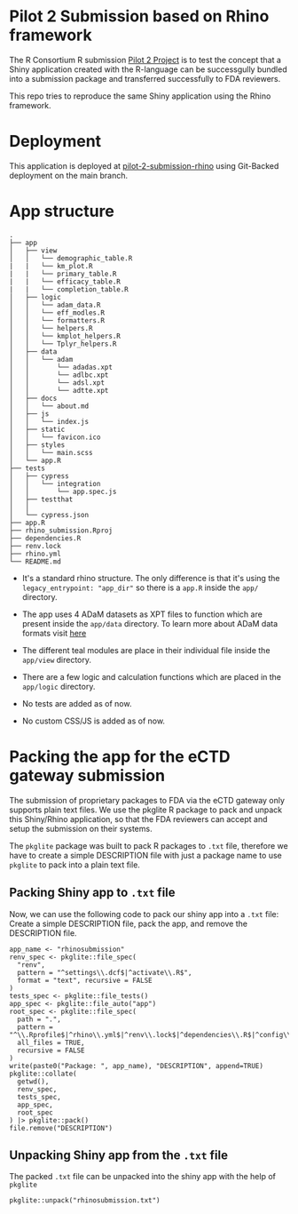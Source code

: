 # Pilot 2 Submission based on Rhino framework

The R Consortium R submission [Pilot 2 Project](https://github.com/RConsortium/submissions-pilot2) is to test the concept that a Shiny application created with the R-language can be successgully bundled into a submission package and transferred successfully to FDA reviewers.

This repo tries to reproduce the same Shiny application using the Rhino framework.

# Deployment

This application is deployed at [pilot-2-submission-rhino](https://connect.appsilon.com/rhino-fda-pilot/) using Git-Backed deployment on the main branch.

# App structure

```
.
├── app
│   ├── view
│   │   └── demographic_table.R
|   |   └── km_plot.R
|   |   └── primary_table.R
|   |   └── efficacy_table.R
|   |   └── completion_table.R
│   ├── logic
│   │   └── adam_data.R
│   │   └── eff_modles.R
│   │   └── formatters.R
│   │   └── helpers.R
│   │   └── kmplot_helpers.R
│   │   └── Tplyr_helpers.R
│   ├── data
│   │   └── adam
│   │       └── adadas.xpt
│   │       └── adlbc.xpt
│   │       └── adsl.xpt
│   │       └── adtte.xpt
│   ├── docs
│   │   └── about.md
│   ├── js
│   │   └── index.js
│   ├── static
│   │   └── favicon.ico
│   ├── styles
│   │   └── main.scss
│   └── app.R
├── tests
│   ├── cypress
│   │   └── integration
│   │       └── app.spec.js
│   ├── testthat
│   │
│   └── cypress.json
├── app.R
├── rhino_submission.Rproj
├── dependencies.R
├── renv.lock
├── rhino.yml
└── README.md
```

- It's a standard rhino structure. The only difference is that it's using the `legacy_entrypoint: "app_dir"` so there is a `app.R` inside the `app/` directory.

- The app uses 4 ADaM datasets as XPT files to function which are present inside the `app/data` directory. To learn more about ADaM data formats visit [here](https://docs.google.com/spreadsheets/d/1ZHm5qrrBE_fytdGW8ei1JdUSyKKithNB-e2aPP9XgeI/edit?usp=sharing)

- The different teal modules are place in their individual file inside the `app/view` directory.

- There are a few logic and calculation functions which are placed in the `app/logic` directory.

- No tests are added as of now.

- No custom CSS/JS is added as of now.

# Packing the app for the eCTD gateway submission

The submission of proprietary packages to FDA via the eCTD gateway only supports plain text files. We use the  pkglite R package to pack and unpack this Shiny/Rhino application, so that the FDA reviewers can accept and setup the submission on their systems.

The `pkglite` package was built to pack R packages to `.txt` file, therefore we have to create a simple DESCRIPTION file with just a package name to use `pkglite` to pack into a plain text file.

## Packing Shiny app to `.txt` file

Now, we can use the following code to pack our shiny app into a `.txt` file: Create a simple DESCRIPTION file, pack the app, and remove the DESCRIPTION file.
```
app_name <- "rhinosubmission"
renv_spec <- pkglite::file_spec(
  "renv",
  pattern = "^settings\\.dcf$|^activate\\.R$",
  format = "text", recursive = FALSE
)
tests_spec <- pkglite::file_tests()
app_spec <- pkglite::file_auto("app")
root_spec <- pkglite::file_spec(
  path = ".",
  pattern = "^\\.Rprofile$|^rhino\\.yml$|^renv\\.lock$|^dependencies\\.R$|^config\\.yml$|^app\\.R$|^README\\.md$|\\.Rproj$",
  all_files = TRUE,
  recursive = FALSE
)
write(paste0("Package: ", app_name), "DESCRIPTION", append=TRUE)
pkglite::collate(
  getwd(),
  renv_spec,
  tests_spec,
  app_spec,
  root_spec
) |> pkglite::pack()
file.remove("DESCRIPTION")
```

## Unpacking Shiny app from the `.txt` file

The packed `.txt` file can be unpacked into the shiny app with the help of `pkglite`
```
pkglite::unpack("rhinosubmission.txt")
```
